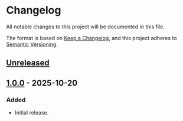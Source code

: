 # Changelog

All notable changes to this project will be documented in this file.

The format is based on [Keep a Changelog](https://keepachangelog.com/en/1.1.0/),
and this project adheres to [Semantic Versioning](https://semver.org/spec/v2.0.0.html).

## [Unreleased]

## [1.0.0] - 2025-10-20

### Added

- Initial release.

[unreleased]: https://github.com/mozzarellathicc/momus-buffs/compare/1.0.0...HEAD
[1.0.0]: https://github.com/mozzarellathicc/momus-buffs/compare/9a70ecc63dfdbfce5a4c8c29c70340e7f9c4513e...1.0.0
